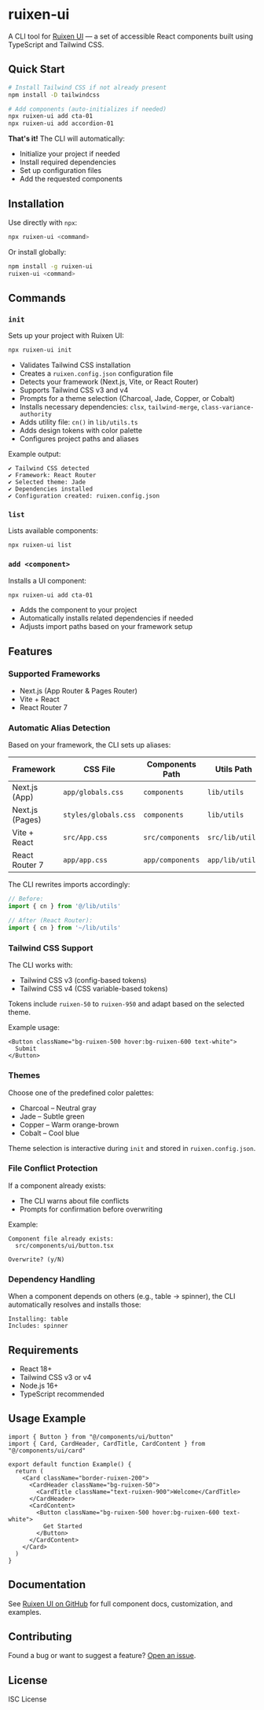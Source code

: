 # ruixen-ui

A CLI tool for [Ruixen UI](https://github.com/ruixen-ui) — a set of accessible React components built using TypeScript and Tailwind CSS.

## Quick Start

```bash
# Install Tailwind CSS if not already present
npm install -D tailwindcss

# Add components (auto-initializes if needed)
npx ruixen-ui add cta-01
npx ruixen-ui add accordion-01
```

**That's it!** The CLI will automatically:
- Initialize your project if needed
- Install required dependencies
- Set up configuration files
- Add the requested components

## Installation

Use directly with `npx`:

```bash
npx ruixen-ui <command>
```

Or install globally:

```bash
npm install -g ruixen-ui
ruixen-ui <command>
```

## Commands

### `init`

Sets up your project with Ruixen UI:

```bash
npx ruixen-ui init
```

- Validates Tailwind CSS installation
- Creates a `ruixen.config.json` configuration file
- Detects your framework (Next.js, Vite, or React Router)
- Supports Tailwind CSS v3 and v4
- Prompts for a theme selection (Charcoal, Jade, Copper, or Cobalt)
- Installs necessary dependencies: `clsx`, `tailwind-merge`, `class-variance-authority`
- Adds utility file: `cn()` in `lib/utils.ts`
- Adds design tokens with color palette
- Configures project paths and aliases

Example output:

```
✔ Tailwind CSS detected
✔ Framework: React Router
✔ Selected theme: Jade
✔ Dependencies installed
✔ Configuration created: ruixen.config.json
```

### `list`

Lists available components:

```bash
npx ruixen-ui list
```

### `add <component>`

Installs a UI component:

```bash
npx ruixen-ui add cta-01
```

- Adds the component to your project
- Automatically installs related dependencies if needed
- Adjusts import paths based on your framework setup

## Features

### Supported Frameworks

- Next.js (App Router & Pages Router)
- Vite + React
- React Router 7

### Automatic Alias Detection

Based on your framework, the CLI sets up aliases:

| Framework           | CSS File              | Components Path      | Utils Path         |
|---------------------|------------------------|------------------------|---------------------|
| Next.js (App)       | `app/globals.css`     | `components`          | `lib/utils`         |
| Next.js (Pages)     | `styles/globals.css`  | `components`          | `lib/utils`         |
| Vite + React        | `src/App.css`         | `src/components`      | `src/lib/utils`     |
| React Router 7      | `app/app.css`         | `app/components`      | `app/lib/utils`     |

The CLI rewrites imports accordingly:

```ts
// Before:
import { cn } from '@/lib/utils'

// After (React Router):
import { cn } from '~/lib/utils'
```

### Tailwind CSS Support

The CLI works with:

- Tailwind CSS v3 (config-based tokens)
- Tailwind CSS v4 (CSS variable-based tokens)

Tokens include `ruixen-50` to `ruixen-950` and adapt based on the selected theme.

Example usage:

```tsx
<Button className="bg-ruixen-500 hover:bg-ruixen-600 text-white">
  Submit
</Button>
```

### Themes

Choose one of the predefined color palettes:

- Charcoal – Neutral gray
- Jade – Subtle green
- Copper – Warm orange-brown
- Cobalt – Cool blue

Theme selection is interactive during `init` and stored in `ruixen.config.json`.

### File Conflict Protection

If a component already exists:

- The CLI warns about file conflicts
- Prompts for confirmation before overwriting

Example:

```
Component file already exists:
  src/components/ui/button.tsx

Overwrite? (y/N)
```

### Dependency Handling

When a component depends on others (e.g., table -> spinner), the CLI automatically resolves and installs those:

```
Installing: table
Includes: spinner
```

## Requirements

- React 18+
- Tailwind CSS v3 or v4
- Node.js 16+
- TypeScript recommended

## Usage Example

```tsx
import { Button } from "@/components/ui/button"
import { Card, CardHeader, CardTitle, CardContent } from "@/components/ui/card"

export default function Example() {
  return (
    <Card className="border-ruixen-200">
      <CardHeader className="bg-ruixen-50">
        <CardTitle className="text-ruixen-900">Welcome</CardTitle>
      </CardHeader>
      <CardContent>
        <Button className="bg-ruixen-500 hover:bg-ruixen-600 text-white">
          Get Started
        </Button>
      </CardContent>
    </Card>
  )
}
```

## Documentation

See [Ruixen UI on GitHub](https://github.com/ruixen-ui) for full component docs, customization, and examples.

## Contributing

Found a bug or want to suggest a feature? [Open an issue](https://github.com/ruixen-ui-cli/issues).

## License

ISC License